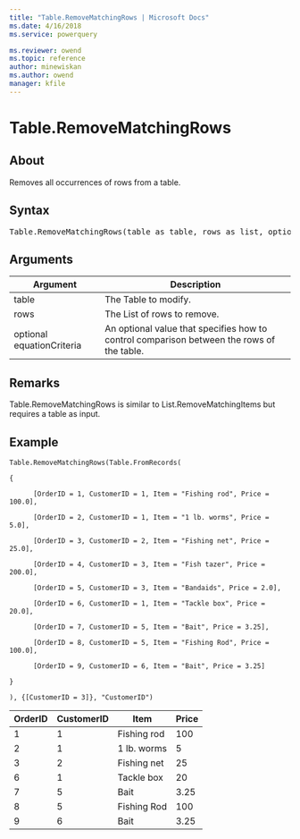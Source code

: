 ```yaml
---
title: "Table.RemoveMatchingRows | Microsoft Docs"
ms.date: 4/16/2018
ms.service: powerquery

ms.reviewer: owend
ms.topic: reference
author: minewiskan
ms.author: owend
manager: kfile
---
```

# Table.RemoveMatchingRows

  
## About  
Removes all occurrences of rows from a table.  
  
## Syntax

<pre>
Table.RemoveMatchingRows(table as table, rows as list, optional equationCriteria as any) as table  
</pre>
  
## Arguments  
  
|Argument|Description|  
|------------|---------------|  
|table|The Table to modify.|  
|rows|The List of rows to remove.|  
|optional equationCriteria|An optional value that specifies how to control comparison between the rows of the table.|  
  
## <a name="__toc360789692"></a>Remarks  
Table.RemoveMatchingRows is similar to List.RemoveMatchingItems but requires a table as input.  
  
## Example  
  
```powerquery-m
Table.RemoveMatchingRows(Table.FromRecords(  
  
{  
  
      [OrderID = 1, CustomerID = 1, Item = "Fishing rod", Price = 100.0],  
  
      [OrderID = 2, CustomerID = 1, Item = "1 lb. worms", Price = 5.0],  
  
      [OrderID = 3, CustomerID = 2, Item = "Fishing net", Price = 25.0],  
  
      [OrderID = 4, CustomerID = 3, Item = "Fish tazer", Price = 200.0],  
  
      [OrderID = 5, CustomerID = 3, Item = "Bandaids", Price = 2.0],  
  
      [OrderID = 6, CustomerID = 1, Item = "Tackle box", Price = 20.0],  
  
      [OrderID = 7, CustomerID = 5, Item = "Bait", Price = 3.25],  
  
      [OrderID = 8, CustomerID = 5, Item = "Fishing Rod", Price = 100.0],  
  
      [OrderID = 9, CustomerID = 6, Item = "Bait", Price = 3.25]  
  
}  
  
), {[CustomerID = 3]}, "CustomerID")  
```  
  
|OrderID|CustomerID|Item|Price|  
|-----------|--------------|--------|---------|  
|1|1|Fishing rod|100|  
|2|1|1 lb. worms|5|  
|3|2|Fishing net|25|  
|6|1|Tackle box|20|  
|7|5|Bait|3.25|  
|8|5|Fishing Rod|100|  
|9|6|Bait|3.25|  
  
